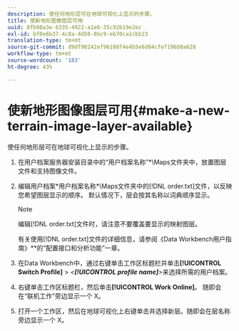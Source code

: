 ```yaml
---
description: 使任何地形层可在地球可视化上显示的步骤。
title: 使新地形图像图层可用
uuid: 8fb98a3e-6335-4922-a1e6-35c92b19e2ec
exl-id: bf0e6b37-4c8a-4d50-8bc9-eb70ca1cbb23
translation-type: tm+mt
source-git-commit: d9df90242ef96188f4e4b5e6d04cfef196b0a628
workflow-type: tm+mt
source-wordcount: '183'
ht-degree: 43%

---
```


# 使新地形图像图层可用{#make-a-new-terrain-image-layer-available}

使任何地形层可在地球可视化上显示的步骤。

1. 在用户档案服务器安装目录中的“用户档案名称”*\Maps文件夹中，放置图层文件和支持图像文件。
1. 编辑用户档案\*用户档案名称*\Maps文件夹中的[!DNL order.txt]文件，以反映您希望图层显示的顺序。 默认情况下，层会按其名称以词典顺序显示。

   >[!NOTE]
   >
   >编辑[!DNL order.txt]文件时，请注意不要覆盖要显示的映射图层。

   有关使用[!DNL order.txt]文件的详细信息，请参阅《Data Workbench用户指南》**&#x200B;的“配置接口和分析功能”一章。

1. 在Data Workbench中，通过右键单击工作区标题栏并单击&#x200B;**[!UICONTROL Switch Profile]** > *&lt;**[!UICONTROL profile name]**>*&#x200B;来选择所需的用户档案。
1. 右键单击工作区标题栏，然后单击&#x200B;**[!UICONTROL Work Online]**。 随即会在“联机工作”旁边显示一个 X。
1. 打开一个工作区，然后在地球可视化上右键单击并选择新层。随即会在层名称旁边显示一个 X。
